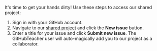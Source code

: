 It's time to get your hands dirty! Use these steps to access our shared project:

1. Sign in with your GitHub account.
1. Navigate to our [shared project](https://github.com/githubschool/open-enrollment-classes-introduction-to-github/issues/) and click the **New issue** button.
1. Enter a title for your issue and click **Submit new issue**. The GitHubTeacher user will auto-magically add you to our project as a collaborator.
